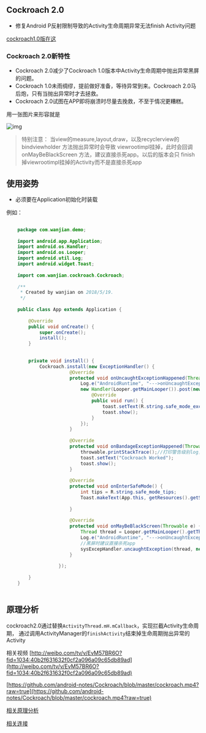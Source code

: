 

## Cockroach 2.0

* 修复Android P反射限制导致的Activity生命周期异常无法finish Activity问题 

[cockroach1.0版在这](https://github.com/android-notes/Cockroach/tree/master)

### Cockroach 2.0新特性
* Cockroach 2.0减少了Cockroach 1.0版本中Activity生命周期中抛出异常黑屏的问题。
* Cockroach 1.0未雨绸缪，提前做好准备，等待异常到来。Cockroach 2.0马后炮，只有当抛出异常时才去拯救。
* Cockroach 2.0试图在APP即将崩溃时尽量去挽救，不至于情况更糟糕。


用一张图片来形容就是

![img](https://github.com/android-notes/Cockroach/blob/X/wanjiu.jpeg?raw=true)


>特别注意： 当view的measure,layout,draw，以及recyclerview的bindviewholder 方法抛出异常时会导致
viewrootimpl挂掉，此时会回调 onMayBeBlackScreen 方法，建议直接杀死app。以后的版本会只
finish掉viewrootimpl挂掉的Activity而不是直接杀死app

## 使用姿势

* 必须要在Application初始化时装载

例如：

```java
  
    package com.wanjian.demo;
    
    import android.app.Application;
    import android.os.Handler;
    import android.os.Looper;
    import android.util.Log;
    import android.widget.Toast;
    
    import com.wanjian.cockroach.Cockroach;
    
    /**
     * Created by wanjian on 2018/5/19.
     */
    
    public class App extends Application {
    
        @Override
        public void onCreate() {
            super.onCreate();
            install();
        }
    
    
        private void install() {
            Cockroach.install(new ExceptionHandler() {
                       @Override
                       protected void onUncaughtExceptionHappened(Thread thread, Throwable throwable) {
                           Log.e("AndroidRuntime", "--->onUncaughtExceptionHappened:" + thread + "<---", throwable);
                           new Handler(Looper.getMainLooper()).post(new Runnable() {
                               @Override
                               public void run() {
                                   toast.setText(R.string.safe_mode_excep_tips);
                                   toast.show();
                               }
                           });
                       }
           
                       @Override
                       protected void onBandageExceptionHappened(Throwable throwable) {
                           throwable.printStackTrace();//打印警告级别log，该throwable可能是最开始的bug导致的，无需关心
                           toast.setText("Cockroach Worked");
                           toast.show();
                       }
           
                       @Override
                       protected void onEnterSafeMode() {
                           int tips = R.string.safe_mode_tips;
                           Toast.makeText(App.this, getResources().getString(tips), Toast.LENGTH_LONG).show();
                       
                       }
           
                       @Override
                       protected void onMayBeBlackScreen(Throwable e) {
                           Thread thread = Looper.getMainLooper().getThread();
                           Log.e("AndroidRuntime", "--->onUncaughtExceptionHappened:" + thread + "<---", e);
                           //黑屏时建议直接杀死app
                           sysExcepHandler.uncaughtException(thread, new RuntimeException("black screen"));
                       }
           
                   });
    
        }
    }
    

```


## 原理分析

cockroach2.0通过替换`ActivityThread.mH.mCallback`，实现拦截Activity生命周期，
通过调用ActivityManager的`finishActivity`结束掉生命周期抛出异常的Activity





相关视频  [http://weibo.com/tv/v/EvM57BR6O?fid=1034:40b2f631632f0cf2a096a09c65db89ad](http://weibo.com/tv/v/EvM57BR6O?fid=1034:40b2f631632f0cf2a096a09c65db89ad)

[https://github.com/android-notes/Cockroach/blob/master/cockroach.mp4?raw=true](https://github.com/android-notes/Cockroach/blob/master/cockroach.mp4?raw=true)

 

 
[相关原理分析](https://github.com/android-notes/Cockroach/blob/master/%E5%8E%9F%E7%90%86%E5%88%86%E6%9E%90.md)

[相关连接](https://github.com/android-notes/Cockroach/tree/master)


